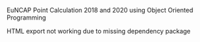 EuNCAP Point Calculation 2018 and 2020 using Object Oriented Programming

HTML export not working due to missing dependency package
